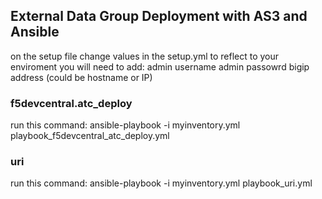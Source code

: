 ## External Data Group Deployment with AS3 and Ansible
on the setup file change values in the setup.yml to reflect to your enviroment you will need to add:
admin username
admin passowrd
bigip address (could be hostname or IP)

### f5devcentral.atc_deploy
run this command:
 ansible-playbook -i myinventory.yml playbook_f5devcentral_atc_deploy.yml

### uri
run this command:
 ansible-playbook -i myinventory.yml playbook_uri.yml 
